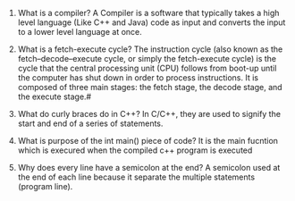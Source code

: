 1. What is a compiler?
A Compiler is a software that typically takes a high level language (Like C++ and Java) code as input and converts the input to a lower level language at once.

2. What is a fetch-execute cycle?
The instruction cycle (also known as the fetch–decode–execute cycle, or simply the fetch-execute cycle) is the cycle that the central processing unit (CPU) follows from boot-up until the computer has shut down in order to process instructions. It is composed of three main stages: the fetch stage, the decode stage, and the execute stage.#

3. What do curly braces do in C++?
In C/C++, they are used to signify the start and end of a series of statements.

4. What is purpose of the int main() piece of code?
It is the main fucntion which is execured when the compiled c++ program is executed

5. Why does every line have a semicolon at the end?
A semicolon used at the end of each line because it separate the multiple statements (program line).